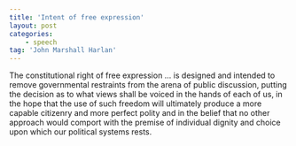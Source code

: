 ```yaml
---
title: 'Intent of free expression'
layout: post
categories:
    - speech
tag: 'John Marshall Harlan'
---
```


The constitutional right of free expression … is designed and intended to remove governmental restraints from the arena of public discussion, putting the decision as to what views shall be voiced in the hands of each of us, in the hope that the use of such freedom will ultimately produce a more capable citizenry and more perfect polity and in the belief that no other approach would comport with the premise of individual dignity and choice upon which our political systems rests.